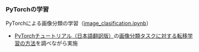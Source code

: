 ### PyTorchの学習


PyTorchによる画像分類の学習（[image_clasification.ipynb](image_clasification.ipynb)）
- [PyTorchチュートリアル（日本語翻訳版）](https://yutaroogawa.github.io/pytorch_tutorials_jp/)の[画像分類タスクに対する転移学習の方法](https://colab.research.google.com/github/YutaroOgawa/pytorch_tutorials_jp/blob/main/notebook/2_Image_Video/2_1_transfer_learning_tutorial_jp.ipynb)を調べながら実施
